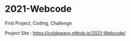 # 2021-Webcode
First Project, Coding, Challenge

Project Site : https://coldewavy.github.io/2021-Webcode/
